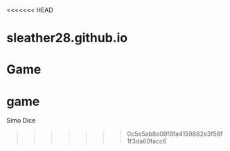 <<<<<<< HEAD
# sleather28.github.io
Game
=======
# game
Simo Dice
>>>>>>> 0c5e5ab8e09f8fa4159882e3f58f1f3da60facc6
